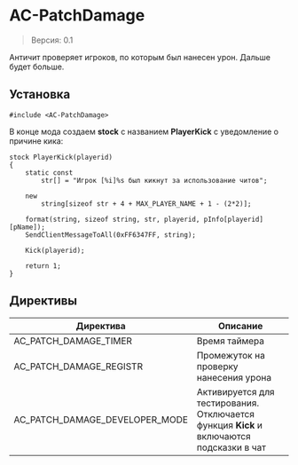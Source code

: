 # AC-PatchDamage
> Версия: 0.1

Античит проверяет игроков, по которым был нанесен урон. Дальше будет больше.

Установка
---------
```pawn
#include <AC-PatchDamage>
```
В конце мода создаем **stock** с названием **PlayerKick** с уведомление о причине кика:
```pawn
stock PlayerKick(playerid)
{
	static const
		str[] = "Игрок [%i]%s был кикнут за использование читов";

	new
		string[sizeof str + 4 + MAX_PLAYER_NAME + 1 - (2*2)];

	format(string, sizeof string, str, playerid, pInfo[playerid][pName]);
	SendClientMessageToAll(0xFF6347FF, string);
	
	Kick(playerid);

	return 1;
}
```

Директивы
---------
|Директива|Описание|
|---|---|
|AC_PATCH_DAMAGE_TIMER|Время таймера|
|AC_PATCH_DAMAGE_REGISTR|Промежуток на проверку нанесения урона|
|AC_PATCH_DAMAGE_DEVELOPER_MODE|Активируется для тестирования. Отключается функция **Kick** и включаются подсказки в чат|
